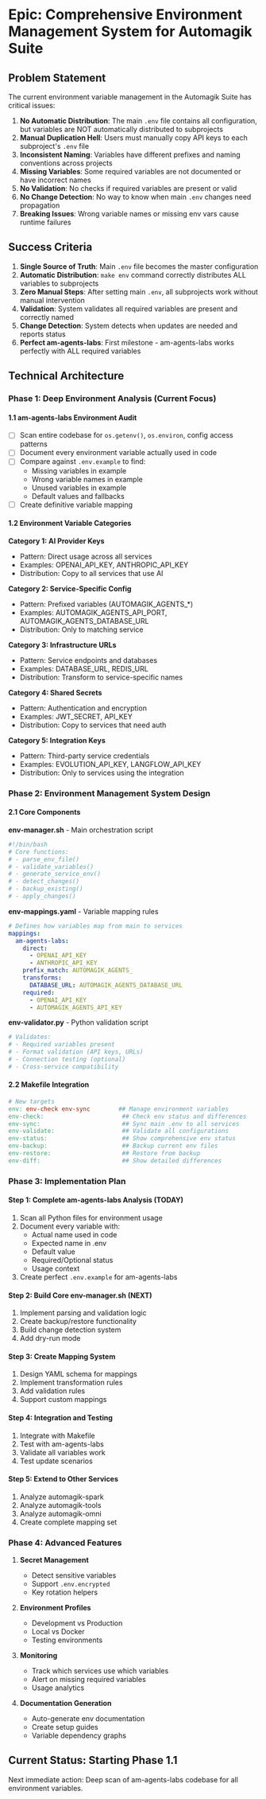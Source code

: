 # Epic: Comprehensive Environment Management System for Automagik Suite

## Problem Statement

The current environment variable management in the Automagik Suite has critical issues:

1. **No Automatic Distribution**: The main `.env` file contains all configuration, but variables are NOT automatically distributed to subprojects
2. **Manual Duplication Hell**: Users must manually copy API keys to each subproject's `.env` file
3. **Inconsistent Naming**: Variables have different prefixes and naming conventions across projects
4. **Missing Variables**: Some required variables are not documented or have incorrect names
5. **No Validation**: No checks if required variables are present or valid
6. **No Change Detection**: No way to know when main `.env` changes need propagation
7. **Breaking Issues**: Wrong variable names or missing env vars cause runtime failures

## Success Criteria

1. **Single Source of Truth**: Main `.env` file becomes the master configuration
2. **Automatic Distribution**: `make env` command correctly distributes ALL variables to subprojects
3. **Zero Manual Steps**: After setting main `.env`, all subprojects work without manual intervention
4. **Validation**: System validates all required variables are present and correctly named
5. **Change Detection**: System detects when updates are needed and reports status
6. **Perfect am-agents-labs**: First milestone - am-agents-labs works perfectly with ALL required variables

## Technical Architecture

### Phase 1: Deep Environment Analysis (Current Focus)

#### 1.1 am-agents-labs Environment Audit
- [ ] Scan entire codebase for `os.getenv()`, `os.environ`, config access patterns
- [ ] Document every environment variable actually used in code
- [ ] Compare against `.env.example` to find:
  - Missing variables in example
  - Wrong variable names in example
  - Unused variables in example
  - Default values and fallbacks
- [ ] Create definitive variable mapping

#### 1.2 Environment Variable Categories

**Category 1: AI Provider Keys**
- Pattern: Direct usage across all services
- Examples: OPENAI_API_KEY, ANTHROPIC_API_KEY
- Distribution: Copy to all services that use AI

**Category 2: Service-Specific Config**
- Pattern: Prefixed variables (AUTOMAGIK_AGENTS_*)
- Examples: AUTOMAGIK_AGENTS_API_PORT, AUTOMAGIK_AGENTS_DATABASE_URL
- Distribution: Only to matching service

**Category 3: Infrastructure URLs**
- Pattern: Service endpoints and databases
- Examples: DATABASE_URL, REDIS_URL
- Distribution: Transform to service-specific names

**Category 4: Shared Secrets**
- Pattern: Authentication and encryption
- Examples: JWT_SECRET, API_KEY
- Distribution: Copy to services that need auth

**Category 5: Integration Keys**
- Pattern: Third-party service credentials
- Examples: EVOLUTION_API_KEY, LANGFLOW_API_KEY
- Distribution: Only to services using the integration

### Phase 2: Environment Management System Design

#### 2.1 Core Components

**env-manager.sh** - Main orchestration script
```bash
#!/bin/bash
# Core functions:
# - parse_env_file()
# - validate_variables()
# - generate_service_env()
# - detect_changes()
# - backup_existing()
# - apply_changes()
```

**env-mappings.yaml** - Variable mapping rules
```yaml
# Defines how variables map from main to services
mappings:
  am-agents-labs:
    direct:
      - OPENAI_API_KEY
      - ANTHROPIC_API_KEY
    prefix_match: AUTOMAGIK_AGENTS_
    transforms:
      DATABASE_URL: AUTOMAGIK_AGENTS_DATABASE_URL
    required:
      - OPENAI_API_KEY
      - AUTOMAGIK_AGENTS_API_KEY
```

**env-validator.py** - Python validation script
```python
# Validates:
# - Required variables present
# - Format validation (API keys, URLs)
# - Connection testing (optional)
# - Cross-service compatibility
```

#### 2.2 Makefile Integration

```makefile
# New targets
env: env-check env-sync        ## Manage environment variables
env-check:                      ## Check env status and differences  
env-sync:                       ## Sync main .env to all services
env-validate:                   ## Validate all configurations
env-status:                     ## Show comprehensive env status
env-backup:                     ## Backup current env files
env-restore:                    ## Restore from backup
env-diff:                       ## Show detailed differences
```

### Phase 3: Implementation Plan

#### Step 1: Complete am-agents-labs Analysis (TODAY)
1. Scan all Python files for environment usage
2. Document every variable with:
   - Actual name used in code
   - Expected name in .env
   - Default value
   - Required/Optional status
   - Usage context
3. Create perfect `.env.example` for am-agents-labs

#### Step 2: Build Core env-manager.sh (NEXT)
1. Implement parsing and validation logic
2. Create backup/restore functionality
3. Build change detection system
4. Add dry-run mode

#### Step 3: Create Mapping System
1. Design YAML schema for mappings
2. Implement transformation rules
3. Add validation rules
4. Support custom mappings

#### Step 4: Integration and Testing
1. Integrate with Makefile
2. Test with am-agents-labs
3. Validate all variables work
4. Test update scenarios

#### Step 5: Extend to Other Services
1. Analyze automagik-spark
2. Analyze automagik-tools  
3. Analyze automagik-omni
4. Create complete mapping set

### Phase 4: Advanced Features

1. **Secret Management**
   - Detect sensitive variables
   - Support `.env.encrypted`
   - Key rotation helpers

2. **Environment Profiles**
   - Development vs Production
   - Local vs Docker
   - Testing environments

3. **Monitoring**
   - Track which services use which variables
   - Alert on missing required variables
   - Usage analytics

4. **Documentation Generation**
   - Auto-generate env documentation
   - Create setup guides
   - Variable dependency graphs

## Current Status: Starting Phase 1.1

Next immediate action: Deep scan of am-agents-labs codebase for all environment variables.